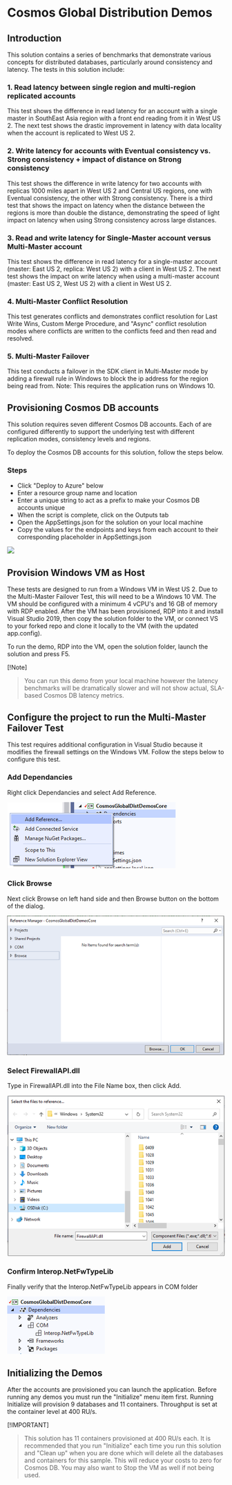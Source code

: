 # Cosmos Global Distribution Demos

## Introduction

This solution contains a series of benchmarks that demonstrate various concepts for distributed databases, particularly around consistency and latency. The tests in this solution include:

### 1. Read latency between single region and multi-region replicated accounts

This test shows the difference in read latency for an account with a single master in SouthEast Asia region with a front end reading from it in West US 2. The next test shows the drastic improvement in latency with data locality when the account is replicated to West US 2.

### 2. Write latency for accounts with Eventual consistency vs. Strong consistency + impact of distance on Strong consistency

This test shows the difference in write latency for two accounts with replicas 1000 miles apart in West US 2 and Central US regions, one with Eventual consistency, the other with Strong consistency. There is a third test that shows the impact on latency when the distance between the regions is more than double the distance, demonstrating the speed of light impact on latency when using Strong consistency across large distances.

### 3. Read and write latency for Single-Master account versus Multi-Master account

This test shows the difference in read latency for a single-master account (master: East US 2, replica: West US 2) with a client in West US 2. The next test shows the impact on write latency when using a multi-master account (master: East US 2, West US 2) with a client in West US 2.

### 4. Multi-Master Conflict Resolution

This test generates conflicts and demonstrates conflict resolution for Last Write Wins, Custom Merge Procedure, and "Async" conflict resolution modes where conflicts are written to the conflicts feed and then read and resolved.

### 5. Multi-Master Failover

This test conducts a failover in the SDK client in Multi-Master mode by adding a firewall rule in Windows to block the ip address for the region being read from. Note: This requires the application runs on Windows 10.

## Provisioning Cosmos DB accounts

This solution requires seven different Cosmos DB accounts. Each of are configured differently to support the underlying test with different replication modes, consistency levels and regions.

To deploy the Cosmos DB accounts for this solution, follow the steps below.

### Steps

- Click "Deploy to Azure" below
- Enter a resource group name and location
- Enter a unique string to act as a prefix to make your Cosmos DB accounts unique
- When the script is complete, click on the Outputs tab
- Open the AppSettings.json for the solution on your local machine
- Copy the values for the endpoints and keys from each account to their corresponding placeholder in AppSettings.json

<a href="https://portal.azure.com/#create/Microsoft.Template/uri/https%3A%2F%2Fraw.githubusercontent.com%2Fmarkjbrown%2Fcosmos-global-distribution-demos%2Fmaster%2FCosmosGlobalDistDemos%2Fazuredeploy.json" target="_blank">
    <img src="http://azuredeploy.net/deploybutton.png"/>
</a>

## Provision Windows VM as Host

These tests are designed to run from a Windows VM in West US 2. Due to the Multi-Master Failover Test, this will need to be a Windows 10 VM. The VM should be configured with a minimum 4 vCPU's and 16 GB of memory with RDP enabled. After the VM has been provisioned, RDP into it and install Visual Studio 2019, then copy the solution folder to the VM, or connect VS to your forked repo and clone it locally to the VM (with the updated app.config).

To run the demo, RDP into the VM, open the solution folder, launch the solution and press F5.

[!Note]
> You can run this demo from your local machine however the latency benchmarks will be dramatically slower and will not show actual, SLA-based Cosmos DB latency metrics.

## Configure the project to run the Multi-Master Failover Test

This test requires additional configuration in Visual Studio because it modifies the firewall settings on the Windows VM. Follow the steps below to configure this test.

### Add Dependancies

Right click Dependancies and select Add Reference.

![Dependancies Pane](./CosmosGlobalDistDemos/assets/AddRef1.PNG)

### Click Browse

Next click Browse on left hand side and then Browse button on the bottom of the dialog.

![Browse](./CosmosGlobalDistDemos/assets/AddRef2.PNG)

### Select FirewallAPI.dll

Type in FirewallAPI.dll into the File Name box, then click Add.

![Add](./CosmosGlobalDistDemos/assets/AddRef3.PNG)

### Confirm Interop.NetFwTypeLib

Finally verify that the Interop.NetFwTypeLib appears in COM folder

![Verify](./CosmosGlobalDistDemos/assets/AddRef4.PNG)

## Initializing the Demos

After the accounts are provisioned you can launch the application. Before running any demos you must run the "Initialize" menu item first. Running Initialize will provision 9 databases and 11 containers. Throughput is set at the container level at 400 RU/s.

[!IMPORTANT]
> This solution has 11 containers provisioned at 400 RU/s each. It is recommended that you run "Initialize" each time you run this solution and "Clean up" when you are done which will delete all the databases and containers for this sample. This will reduce your costs to zero for Cosmos DB. You may also want to Stop the VM as well if not being used.
